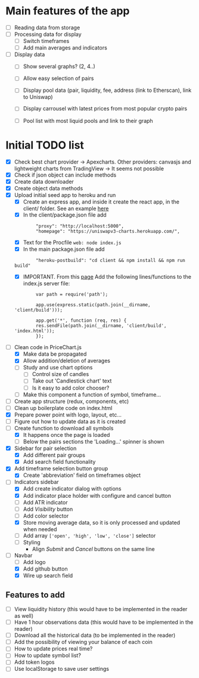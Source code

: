 # Main features of the app
- [ ] Reading data from storage
- [ ] Processing data for display
    - [ ] Switch timeframes
    - [ ] Add main averages and indicators
- [ ] Display data
    - [ ] Show several graphs? (2, 4..)
    - [ ] Allow easy selection of pairs
    - [ ] Display pool data (pair, liquidity, fee, address (link to Etherscan), link to Uniswap)
    - [ ] Display carrousel with latest prices from most popular crypto pairs
    - [ ] Pool list with most liquid pools and link to their graph


# Initial TODO list
- [X] Check best chart provider &rarr; Apexcharts. Other providers: canvasjs and lightweight charts from TradingView &rarr; It seems not possible
- [X] Check if json object can include methods
- [X] Create data downloader
- [X] Create object data methods
- [X] Upload initial seed app to heroku and run
    - [X] Create an express app, and inside it create the react app, in the client/ folder. See an example [here](https://daveceddia.com/deploy-react-express-app-heroku/)
    - [X] In the client/package.json file add 
    ```
            "proxy": "http://localhost:5000",
            "homepage": "https://uniswapv3-charts.herokuapp.com/",
    ```
    - [X] Text for the Procfile ```web: node index.js```
    - [X] In the main package.json file add 
    ```
            "heroku-postbuild": "cd client && npm install && npm run build"
    ```
    - [X] IMPORTANT. From this [page](https://create-react-app.dev/docs/deployment/ "Deployment on React app docs") Add the following lines/functions to the index.js server file:
    ```
            var path = require('path');

            app.use(express.static(path.join(__dirname, 'client/build')));

            app.get('*', function (req, res) {
            res.sendFile(path.join(__dirname, 'client/build', 'index.html'));
            });
    ```
- [ ] Clean code in PriceChart.js
    - [X] Make data be propagated
    - [X] Allow addition/deletion of averages
    - [ ] Study and use chart options
        - [ ] Control size of candles
        - [ ] Take out 'Candlestick chart' text
        - [ ] Is it easy to add color chooser?
    - [ ] Make this component a function of symbol, timeframe...
- [ ] Create app structure (redux, components, etc)
- [ ] Clean up boilerplate code on index.html
- [X] Prepare power point with logo, layout, etc...
- [ ] Figure out how to update data as it is created
- [ ] Create function to download all symbols
    - [X] It happens once the page is loaded
    - [ ] Below the pairs sections the 'Loading...' spinner is shown
- [X] Sidebar for pair selection
    - [X] Add different pair groups
    - [X] Add search field functionality
- [X] Add timeframe selection button group
    - [X] Create 'abbreviation' field on timeframes object
- [ ] Indicators sidebar
    - [X] Add create indicator dialog with options
    - [X] Add indicator place holder with configure and cancel button
    - [ ] Add ATR indicator
    - [ ] Add _Visibility_ button
    - [ ] Add color selector
    - [X] Store moving average data, so it is only processed and updated when needed
    - [ ] Add array ```['open', 'high', 'low', 'close']``` selector
    - [ ] Styling
        - Align _Submit_ and _Cancel_ buttons on the same line
- [ ] Navbar
    - [ ] Add logo
    - [X] Add github button
    - [X] Wire up search field

## Features to add
- [ ] View liquidity history (this would have to be implemented in the reader as well)
- [ ] Have 1 hour observations data (this would have to be implemented in the reader)
- [ ] Download all the historical data (to be implemented in the reader)
- [ ] Add the possibility of viewing your balance of each coin
- [ ] How to update prices real time?
- [ ] How to update symbol list?
- [ ] Add token logos
- [ ] Use localStorage to save user settings
